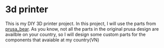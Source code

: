 # 3d printer

This is my DIY 3D printer project. In this project, I will use the parts from [prusa_bear](https://github.com/gregsaun/prusa_i3_bear_upgrade).
As you know, not all the parts in the original prusa design are availble on your country, so I will design some custom parts for the components that avaiable at my country(VN)

